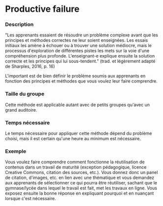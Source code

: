 # Productive failure

### Description

"Les apprenants essaient de résoudre un problème complexe avant que les principes et méthodes correctes ne leur soient enseignées. Les essais initiaux les amène à échouer ou à trouver une solution médiocre, mais le processus d'exploration de différentes pistes les mets sur la voie d'une compréhension plus profonde. L'enseignant-e explique ensuite la solution correcte et les principes qui lui sous-tendent." (trad. et légèrement adapté de Sharples, 2016, p. 16)

L'important est de bien définir le problème soumis aux apprenants en fonction des principes et méthodes que vous voulez leur faire comprendre.

### Taille du groupe
Cette méthode est applicable autant avec de petits groupes qu'avec un grand auditoire.

### Temps nécessaire

Le temps nécessaire pour appliquer cette méthode dépend du problème choisi, mais il est certain qu'une heure au minimum est nécessaire.
    
### Exemple

Vous voulez faire comprendre comment fonctionne la réutilisation de contenus dans un travail de maturité (exception pédagogique, licence Creative Commons, citation des sources, etc.).
Vous donnez donc un panel de citation, d'images, etc. en lien avec une thématique et vous demandez aux apprenants de sélectionner ce qui pourra être réutiliser, sachant que le gymnase/lycée dans lequel le travail est fait, met les travaux en ligne.
Vous exposez ensuite la bonne réponse en expliquant pourquoi et en nuançant lorsque c'est nécessaire.

